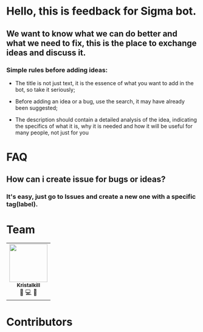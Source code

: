 # Hello, this is feedback for Sigma bot.

## We want to know what we can do better and what we need to fix, this is the place to exchange ideas and discuss it.

### Simple rules before adding ideas:

- The title is not just text, it is the essence of what you want to add in the bot, so take it seriously;

- Before adding an idea or a bug, use the search, it may have already been suggested;

- The description should contain a detailed analysis of the idea, indicating the specifics of what it is, why it is needed and how it will be useful for many people, not just for you

# FAQ

## How can i create issue for bugs or ideas?

### It's easy, just go to Issues and create a new one with a specific tag(label).

# Team
<table>
  <tr>
    <td align="center"><a href="https://github.com/Kristalkill"><img src="https://avatars.githubusercontent.com/u/61952301?s=400&u=b6eceffe40777c190fb6884d404651ea9aa46523&v=4" width="100px;" alt=""/><br /><sub><b>Kristalkill</b></sub></a><br />👑 💻 📖</td>
  </tr>
</table>


# Contributors
